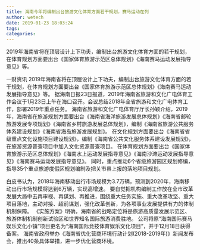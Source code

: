 ```yaml
---
title: 海南今年将编制出台旅游文化体育方面若干规划，赛马运动在列
author: wetech
date: 2019-01-23 18:03:24
tags: 
categories: 
---
```

2019年海南省将在顶层设计上下功夫，编制出台旅游文化体育方面的若干规划，在体育规划方面要出台《国家体育旅游示范区总体规划》《海南赛马运动发展指导意见》等。
<!-- more -->
一财资讯
2019年海南省将在顶层设计上下功夫，编制出台旅游文化体育方面的若干规划，在体育规划方面要出台《国家体育旅游示范区总体规划》《海南赛马运动发展指导意见》等。
据海南日报23日报道，2019年海南省旅游和文化广电体育工作会议于1月23日上午在海口召开。会议总结2018年全省旅游和文化广电体育工作，部署2019年重点任务。
海南省旅游和文化广电体育厅厅长孙颖介绍，2019年，海南省在旅游规划方面要出台《海南省海洋旅游发展总体规划》《海南省邮轮旅游发展专项规划》《海南省乡村旅游发展总体规划》，编制《海南省旅游公共服务体系建设规划》《海南省海岛旅游发展规划》。
在文化规划方面要出台《海南省省级重点文化设施项目建设规划》，编制《海南省公共文化服务体系建设发展规划》，在旅游资源普查项目中加入文化资源普查项目。
在体育规划方面要出台《国家体育旅游示范区总体规划》《海南水上运动发展指导意见》《海南沙滩运动发展指导意见》《海南赛马运动发展指导意见》。
同时，重点推动6个省级旅游园区规划修编，指导35个重点旅游度假区规划编制及把关市县上报的落地项目规划。
 
 
 
白皮书认为，2018年海南移动出行市场规模为3.7万辆，预测到2020年，海南移动出行市场规模将达到6万辆，实现高增速。
要自觉把机构编制工作放在全市改革发展大局中去再审视、再谋划、再推进，围绕重大任务实施、重大改革攻坚、重大项目落地，主动对接、超前谋划，强化改革创新，为各项事业发展提供有力的体制机制保障。
《实施方案》明确，海南省的战略定位将是旅游高质量发展示范区、旅游体制机制创新试验区和世界知名国际旅游消费胜地。
公司将原“海南国际赛马娱乐文化小镇”项目更名为“海南国际竞技体育娱乐文化项目”，并于12月18日获得备案。
海南省政府举办《海南省优化营商环境行动计划(2018-2019年)》新闻发布会，推出40条具体举措，进一步优化营商环境。
